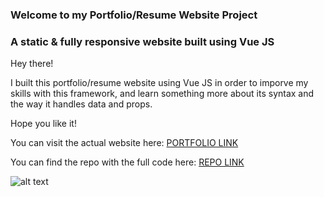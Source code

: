 ### Welcome to my Portfolio/Resume Website Project 

### A static & fully responsive website built using Vue JS

Hey there! 

I built this portfolio/resume website using Vue JS in order to imporve my skills with this framework, and learn something more about its syntax and the way it handles data and props. 

Hope you like it!

You can visit the actual website here:  [PORTFOLIO LINK](https://vale-c.github.io)

You can find the repo with the full code here: [REPO LINK](https://github.com/vale-c/VueJs-Portfolio)

![alt text](https://github.com/vale-c/vale-c.github.io/blob/master/screenshot.png)
